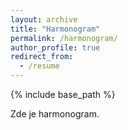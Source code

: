 ```yaml
---
layout: archive
title: "Harmonogram"
permalink: /harmonogram/
author_profile: true
redirect_from:
  - /resume
---
```


{% include base_path %}

Zde je harmonogram.
